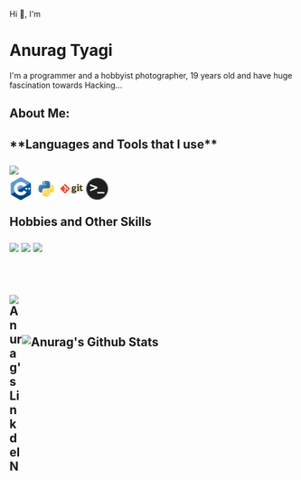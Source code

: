 Hi 👋, I'm 

<h1>Anurag Tyagi</h1>
  
<p>I'm a programmer and a hobbyist photographer, 19 years old and have huge fascination towards Hacking...</p>
  
<h2>About Me:<h2>
**Languages and Tools that I use**
  
<code><img height="40" src="https://avatars1.githubusercontent.com/u/14101776?s=200&v=4"></code>  
<code><img height="40" src="https://raw.githubusercontent.com/github/explore/80688e429a7d4ef2fca1e82350fe8e3517d3494d/topics/cpp/cpp.png"></code>
<code><img height="40" src="https://raw.githubusercontent.com/github/explore/80688e429a7d4ef2fca1e82350fe8e3517d3494d/topics/python/python.png"></code>
<code><img height="40" src="https://raw.githubusercontent.com/github/explore/80688e429a7d4ef2fca1e82350fe8e3517d3494d/topics/git/git.png"></code>
<code><img height="40" src="https://raw.githubusercontent.com/github/explore/80688e429a7d4ef2fca1e82350fe8e3517d3494d/topics/terminal/terminal.png"></code>

    

**Hobbies and Other Skills**


<code><img height="40" src="https://avatars3.githubusercontent.com/u/4542585?s=200&v=4"></code>
<code><img height="40" src="https://upload.wikimedia.org/wikipedia/commons/f/fb/Adobe_Illustrator_CC_icon.svg"></code>
<code><img height="40" src="https://upload.wikimedia.org/wikipedia/commons/5/56/Adobe_Photoshop_Lightroom_Classic_CC_icon.svg"></code>

<br/>
<br/>

<a href="https://www.linkedin.com/in/anurag-tyagi-395425178/">
  <img align="left" alt="Anurag's LinkdeIN" width="22px" src="https://cdn.jsdelivr.net/npm/simple-icons@v3/icons/linkedin.svg" />
</a>


<br/>
<br/>

![Anurag's Github Stats](https://github-readme-stats.vercel.app/api?username=WarMac4964&show_icons=true&hide_border=true)
